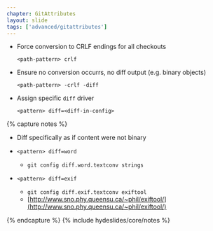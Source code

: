 ```yaml
---
chapter: GitAttributes
layout: slide
tags: ['advanced/gitattributes']
---
```




* Force conversion to CRLF endings for all checkouts

  `<path-pattern> crlf`

* Ensure no conversion occurrs, no diff output (e.g. binary objects)

  `<path-pattern> -crlf -diff`

* Assign specific `diff` driver

  `<pattern> diff=<diff-in-config>`



{% capture notes %}
* Diff specifically as if content were not binary
* `<pattern> diff=word`
  * `git config diff.word.textconv strings`

* `<pattern> diff=exif`
  * `git config diff.exif.textconv exiftool`
  * [http://www.sno.phy.queensu.ca/~phil/exiftool/](http://www.sno.phy.queensu.ca/~phil/exiftool/)

{% endcapture %}
{% include hydeslides/core/notes %}